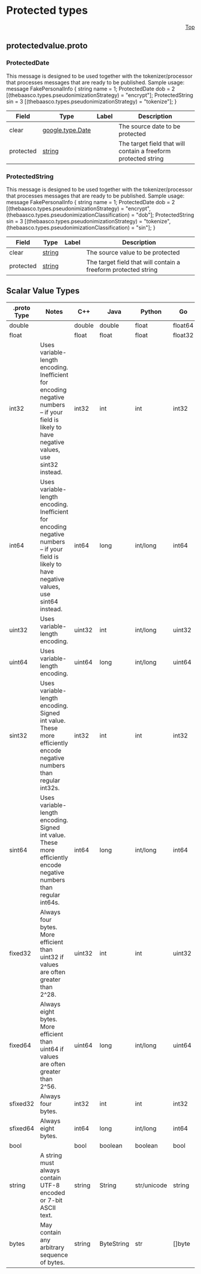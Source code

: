 # Protected types
<a name="top"></a>



<a name="protectedvalue.proto"></a>
<p align="right"><a href="#top">Top</a></p>

## protectedvalue.proto



<a name="thebaasco.types.ProtectedDate"></a>

### ProtectedDate
This message is designed to be used together with the tokenizer/processor that processes messages that are ready to be published.
Sample usage:
message FakePersonalInfo {
string name = 1;
ProtectedDate dob = 2 [(thebaasco.types.pseudonimizationStrategy) = &#34;encrypt&#34;];
ProtectedString sin = 3 [(thebaasco.types.pseudonimizationStrategy) = &#34;tokenize&#34;];
}


| Field | Type | Label | Description |
| ----- | ---- | ----- | ----------- |
| clear | [google.type.Date](#google.type.Date) |  | The source date to be protected |
| protected | [string](#string) |  | The target field that will contain a freeform protected string |






<a name="thebaasco.types.ProtectedString"></a>

### ProtectedString
This message is designed to be used together with the tokenizer/processor that processes messages that are ready to be published.
Sample usage:
message FakePersonalInfo {
string name = 1;
ProtectedDate dob = 2 [(thebaasco.types.pseudonimizationStrategy) = &#34;encrypt&#34;, (thebaasco.types.pseudonimizationClassification) = &#34;dob&#34;];
ProtectedString sin = 3 [(thebaasco.types.pseudonimizationStrategy) = &#34;tokenize&#34;, (thebaasco.types.pseudonimizationClassification) = &#34;sin&#34;];
}


| Field | Type | Label | Description |
| ----- | ---- | ----- | ----------- |
| clear | [string](#string) |  | The source value to be protected |
| protected | [string](#string) |  | The target field that will contain a freeform protected string |





 

 

 

 



## Scalar Value Types

| .proto Type | Notes | C++ | Java | Python | Go | C# | PHP | Ruby |
| ----------- | ----- | --- | ---- | ------ | -- | -- | --- | ---- |
| <a name="double" /> double |  | double | double | float | float64 | double | float | Float |
| <a name="float" /> float |  | float | float | float | float32 | float | float | Float |
| <a name="int32" /> int32 | Uses variable-length encoding. Inefficient for encoding negative numbers – if your field is likely to have negative values, use sint32 instead. | int32 | int | int | int32 | int | integer | Bignum or Fixnum (as required) |
| <a name="int64" /> int64 | Uses variable-length encoding. Inefficient for encoding negative numbers – if your field is likely to have negative values, use sint64 instead. | int64 | long | int/long | int64 | long | integer/string | Bignum |
| <a name="uint32" /> uint32 | Uses variable-length encoding. | uint32 | int | int/long | uint32 | uint | integer | Bignum or Fixnum (as required) |
| <a name="uint64" /> uint64 | Uses variable-length encoding. | uint64 | long | int/long | uint64 | ulong | integer/string | Bignum or Fixnum (as required) |
| <a name="sint32" /> sint32 | Uses variable-length encoding. Signed int value. These more efficiently encode negative numbers than regular int32s. | int32 | int | int | int32 | int | integer | Bignum or Fixnum (as required) |
| <a name="sint64" /> sint64 | Uses variable-length encoding. Signed int value. These more efficiently encode negative numbers than regular int64s. | int64 | long | int/long | int64 | long | integer/string | Bignum |
| <a name="fixed32" /> fixed32 | Always four bytes. More efficient than uint32 if values are often greater than 2^28. | uint32 | int | int | uint32 | uint | integer | Bignum or Fixnum (as required) |
| <a name="fixed64" /> fixed64 | Always eight bytes. More efficient than uint64 if values are often greater than 2^56. | uint64 | long | int/long | uint64 | ulong | integer/string | Bignum |
| <a name="sfixed32" /> sfixed32 | Always four bytes. | int32 | int | int | int32 | int | integer | Bignum or Fixnum (as required) |
| <a name="sfixed64" /> sfixed64 | Always eight bytes. | int64 | long | int/long | int64 | long | integer/string | Bignum |
| <a name="bool" /> bool |  | bool | boolean | boolean | bool | bool | boolean | TrueClass/FalseClass |
| <a name="string" /> string | A string must always contain UTF-8 encoded or 7-bit ASCII text. | string | String | str/unicode | string | string | string | String (UTF-8) |
| <a name="bytes" /> bytes | May contain any arbitrary sequence of bytes. | string | ByteString | str | []byte | ByteString | string | String (ASCII-8BIT) |


